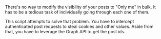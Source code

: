 There's no way to modify the visibility of your posts to "Only me" in bulk. It has to be a tedious task of individually going through each one of them.

This script attempts to solve that problem. You have to intercept authenticated post requests to steal cookies and other values. Aside from that, you have to leverage the Graph API to get the post ids.
